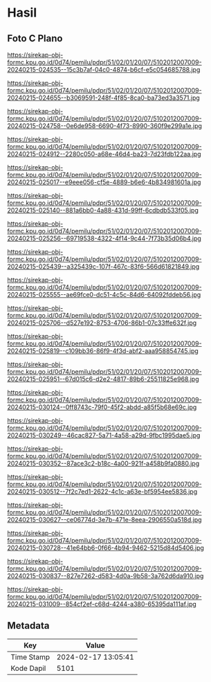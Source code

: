 # Hasil

## Foto C Plano

https://sirekap-obj-formc.kpu.go.id/0d74/pemilu/pdpr/51/02/01/20/07/5102012007009-20240215-024535--15c3b7af-04c0-4874-b6cf-e5c054685788.jpg

https://sirekap-obj-formc.kpu.go.id/0d74/pemilu/pdpr/51/02/01/20/07/5102012007009-20240215-024655--b3069591-248f-4f85-8ca0-ba73ed3a3571.jpg

https://sirekap-obj-formc.kpu.go.id/0d74/pemilu/pdpr/51/02/01/20/07/5102012007009-20240215-024758--0e6de958-6690-4f73-8990-360f9e299a1e.jpg

https://sirekap-obj-formc.kpu.go.id/0d74/pemilu/pdpr/51/02/01/20/07/5102012007009-20240215-024912--2280c050-a68e-46d4-ba23-7d23fdb122aa.jpg

https://sirekap-obj-formc.kpu.go.id/0d74/pemilu/pdpr/51/02/01/20/07/5102012007009-20240215-025017--e9eee056-cf5e-4889-b6e6-4b834981601a.jpg

https://sirekap-obj-formc.kpu.go.id/0d74/pemilu/pdpr/51/02/01/20/07/5102012007009-20240215-025140--881a6bb0-4a88-431d-99ff-6cdbdb533f05.jpg

https://sirekap-obj-formc.kpu.go.id/0d74/pemilu/pdpr/51/02/01/20/07/5102012007009-20240215-025256--69719538-4322-4f14-9c44-7f73b35d06b4.jpg

https://sirekap-obj-formc.kpu.go.id/0d74/pemilu/pdpr/51/02/01/20/07/5102012007009-20240215-025439--a325439c-107f-467c-83f6-566d61821849.jpg

https://sirekap-obj-formc.kpu.go.id/0d74/pemilu/pdpr/51/02/01/20/07/5102012007009-20240215-025555--ae69fce0-dc51-4c5c-84d6-64092fddeb56.jpg

https://sirekap-obj-formc.kpu.go.id/0d74/pemilu/pdpr/51/02/01/20/07/5102012007009-20240215-025706--d527e192-8753-4706-86b1-07c33ffe632f.jpg

https://sirekap-obj-formc.kpu.go.id/0d74/pemilu/pdpr/51/02/01/20/07/5102012007009-20240215-025819--c109bb36-86f9-4f3d-abf2-aaa958854745.jpg

https://sirekap-obj-formc.kpu.go.id/0d74/pemilu/pdpr/51/02/01/20/07/5102012007009-20240215-025951--67d015c6-d2e2-4817-89b6-25511825e968.jpg

https://sirekap-obj-formc.kpu.go.id/0d74/pemilu/pdpr/51/02/01/20/07/5102012007009-20240215-030124--0ff8743c-79f0-45f2-abdd-a85f5b68e69c.jpg

https://sirekap-obj-formc.kpu.go.id/0d74/pemilu/pdpr/51/02/01/20/07/5102012007009-20240215-030249--46cac827-5a71-4a58-a29d-9fbc1995dae5.jpg

https://sirekap-obj-formc.kpu.go.id/0d74/pemilu/pdpr/51/02/01/20/07/5102012007009-20240215-030352--87ace3c2-b18c-4a00-921f-a458b9fa0880.jpg

https://sirekap-obj-formc.kpu.go.id/0d74/pemilu/pdpr/51/02/01/20/07/5102012007009-20240215-030512--7f2c7ed1-2622-4c1c-a63e-bf5954ee5836.jpg

https://sirekap-obj-formc.kpu.go.id/0d74/pemilu/pdpr/51/02/01/20/07/5102012007009-20240215-030627--ce06774d-3e7b-471e-8eea-2906550a518d.jpg

https://sirekap-obj-formc.kpu.go.id/0d74/pemilu/pdpr/51/02/01/20/07/5102012007009-20240215-030728--41e64bb6-0f66-4b94-9462-5215d84d5406.jpg

https://sirekap-obj-formc.kpu.go.id/0d74/pemilu/pdpr/51/02/01/20/07/5102012007009-20240215-030837--827e7262-d583-4d0a-9b58-3a762d6da910.jpg

https://sirekap-obj-formc.kpu.go.id/0d74/pemilu/pdpr/51/02/01/20/07/5102012007009-20240215-031009--854cf2ef-c68d-4244-a380-65395da111af.jpg


## Metadata

| Key        | Value               |
| ---------- | ------------------- |
| Time Stamp | 2024-02-17 13:05:41 |
| Kode Dapil | 5101                |




